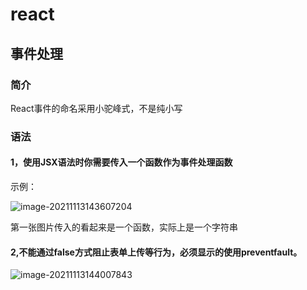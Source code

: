 # react

## 事件处理

### 简介

React事件的命名采用小驼峰式，不是纯小写

### 语法

#### 1，使用JSX语法时你需要传入一个函数作为事件处理函数 

示例：

![image-20211113143607204](C:\Users\A\AppData\Roaming\Typora\typora-user-images\image-20211113143607204.png)

第一张图片传入的看起来是一个函数，实际上是一个字符串

#### 2,不能通过false方式阻止表单上传等行为，必须显示的使用preventfault。

![image-20211113144007843](C:\Users\A\AppData\Roaming\Typora\typora-user-images\image-20211113144007843.png)



